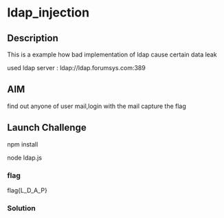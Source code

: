 # ldap_injection

## Description

This is a example how bad implementation of ldap cause certain data leak

used ldap server : 
ldap://ldap.forumsys.com:389

## AIM

find out anyone of user mail,login with the mail capture the flag

## Launch Challenge

npm install

node ldap.js

### flag

flag{L_D_A_P}

### Solution
